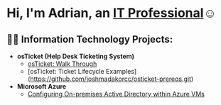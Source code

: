 <h1>Hi, I'm Adrian, an <a href="https://linkedin.com/in/adriancalderonxca/">IT Professional</a>☺</h1>

<h2>👨‍💻 Information Technology Projects:</h2>

- <b>osTicket (Help Desk Ticketing System)</b>
  - [osTicket: Walk Through](https://github.com/adriancal17/OS-Ticket-Walkthrough.git)
  - [osTicket: Ticket Lifecycle Examples] (https://github.com/joshmadakorcc/osticket-prereqs.git)
- <b>Microsoft Azure</b>
  - [Configuring On-premises Active Directory within Azure VMs](https://github.com/adriancal17/acal17-configure-ad)
